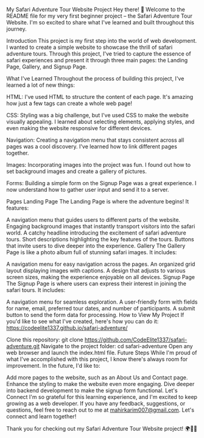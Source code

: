 My Safari Adventure Tour Website Project
Hey there! 👋 Welcome to the README file for my very first beginner project – the Safari Adventure Tour Website. I'm so excited to share what I've learned and built throughout this journey.

Introduction
This project is my first step into the world of web development. I wanted to create a simple website to showcase the thrill of safari adventure tours. Through this project, I've tried to capture the essence of safari experiences and present it through three main pages: the Landing Page, Gallery, and Signup Page.

What I've Learned
Throughout the process of building this project, I've learned a lot of new things:

HTML: I've used HTML to structure the content of each page. It's amazing how just a few tags can create a whole web page!

CSS: Styling was a big challenge, but I've used CSS to make the website visually appealing. I learned about selecting elements, applying styles, and even making the website responsive for different devices.

Navigation: Creating a navigation menu that stays consistent across all pages was a cool discovery. I've learned how to link different pages together.

Images: Incorporating images into the project was fun. I found out how to set background images and create a gallery of pictures.

Forms: Building a simple form on the Signup Page was a great experience. I now understand how to gather user input and send it to a server.

Pages
Landing Page
The Landing Page is where the adventure begins! It features:

A navigation menu that guides users to different parts of the website.
Engaging background images that instantly transport visitors into the safari world.
A catchy headline introducing the excitement of safari adventure tours.
Short descriptions highlighting the key features of the tours.
Buttons that invite users to dive deeper into the experience.
Gallery
The Gallery Page is like a photo album full of stunning safari images. It includes:

A navigation menu for easy navigation across the pages.
An organized grid layout displaying images with captions.
A design that adjusts to various screen sizes, making the experience enjoyable on all devices.
Signup Page
The Signup Page is where users can express their interest in joining the safari tours. It includes:

A navigation menu for seamless exploration.
A user-friendly form with fields for name, email, preferred tour dates, and number of participants.
A submit button to send the form data for processing.
How to View My Project
If you'd like to see what I've created, here's how you can do it: <https://codeelite1337.github.io/safari-adventure/>

Clone this repository: git clone <https://github.com/CodeElite1337/safari-adventure.git>
Navigate to the project folder: cd safari-adventure
Open any web browser and launch the index.html file.
Future Steps
While I'm proud of what I've accomplished with this project, I know there's always room for improvement. In the future, I'd like to:

Add more pages to the website, such as an About Us and Contact page.
Enhance the styling to make the website even more engaging.
Dive deeper into backend development to make the signup form functional.
Let's Connect
I'm so grateful for this learning experience, and I'm excited to keep growing as a web developer. If you have any feedback, suggestions, or questions, feel free to reach out to me at mahirkarim007@gmail.com. Let's connect and learn together!

Thank you for checking out my Safari Adventure Tour Website project! 🌍🦁📸
